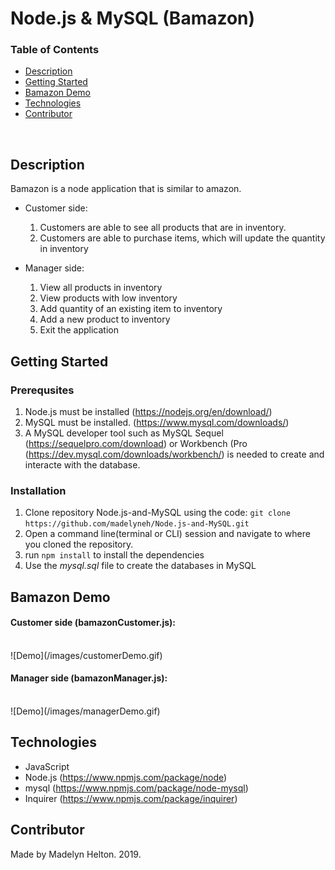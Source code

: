 # Node.js & MySQL (Bamazon)

### Table of Contents 
- [Description](#Description)
- [Getting Started](#Getting-started)
- [Bamazon Demo](#Demo)
- [Technologies](#Technical-Information)
- [Contributor](#contributor)

<br>

## Description

Bamazon is a node application that is similar to amazon. 

* Customer side:
  1. Customers are able to see all products that are in inventory.
  2. Customers are able to purchase items, which will update the quantity in inventory

* Manager side:
  1. View all products in inventory 
  2. View products with low inventory
  3. Add quantity of an existing item to inventory
  4. Add a new product to inventory
  5. Exit the application


## Getting Started

### Prerequsites

1. Node.js must be installed (https://nodejs.org/en/download/)
1. MySQL must be installed. (https://www.mysql.com/downloads/) 
1. A MySQL developer tool such as MySQL Sequel (https://sequelpro.com/download) or Workbench (Pro (https://dev.mysql.com/downloads/workbench/) is needed to create and interacte with the database.

### Installation

1. Clone repository Node.js-and-MySQL using the code: `git clone https://github.com/madelyneh/Node.js-and-MySQL.git`
2. Open a command line(terminal or CLI) session and navigate to where you cloned the repository.
1. run `npm install` to install the dependencies
1. Use the *mysql.sql* file to create the databases in MySQL

## Bamazon Demo

#### Customer side (bamazonCustomer.js):
<br>
![Demo](/images/customerDemo.gif)

#### Manager side (bamazonManager.js):
<br>
![Demo](/images/managerDemo.gif)


## Technologies

- JavaScript
- Node.js (https://www.npmjs.com/package/node)
- mysql (https://www.npmjs.com/package/node-mysql)
- Inquirer (https://www.npmjs.com/package/inquirer)

## Contributor

Made by Madelyn Helton. 2019.